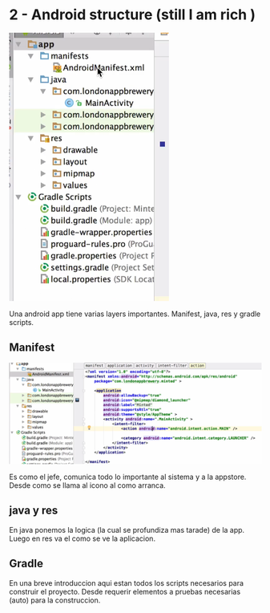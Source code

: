# 2 -  Android structure \(still I am rich \)

![](../../.gitbook/assets/imagen%20%28767%29.png)

Una android app tiene varias layers importantes. Manifest, java, res y gradle scripts.

## Manifest

![](../../.gitbook/assets/imagen%20%28765%29.png)

Es como el jefe, comunica todo lo importante al sistema y a la appstore. Desde como se llama al icono al como arranca.

## java y res

En java ponemos la logica \(la cual se profundiza mas tarade\) de la app. Luego en res va el como se ve la aplicacion.

## Gradle

En una breve introduccion aqui estan todos los scripts necesarios para construir el proyecto. Desde requerir elementos a pruebas necesarias \(auto\) para la construccion.





